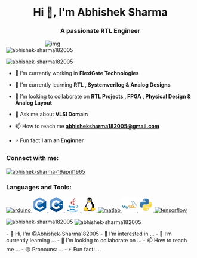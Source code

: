 <h1 align="center">Hi 👋, I'm Abhishek Sharma</h1>
<h3 align="center">A passionate RTL Engineer</h3>
<img align="right" alt="img" width="400" src ="https://github.com/Abhishek-Sharma182005/Abhishek-Sharma182005/assets/170612591/0478ce10-5644-4207-9fa3-1aa571c19307
">
<p align="left"> <img src="https://komarev.com/ghpvc/?username=abhishek-sharma182005&label=Profile%20views&color=0e75b6&style=flat" alt="abhishek-sharma182005" /> </p>

<p align="left"> <a href="https://github.com/ryo-ma/github-profile-trophy"><img src="https://github-profile-trophy.vercel.app/?username=abhishek-sharma182005" alt="abhishek-sharma182005" /></a> </p>

- 🔭 I’m currently working in **FlexiGate Technologies**

- 🌱 I’m currently learning **RTL , Systemverilog & Analog Designs**

- 👯 I’m looking to collaborate on **RTL Projects , FPGA , Physical Design & Analog Layout**

- 💬 Ask me about **VLSI Domain**

- 📫 How to reach me **abhisheksharma182005@gmail.com**

- ⚡ Fun fact **I am an Enginner**

<h3 align="left">Connect with me:</h3>
<p align="left">
<a href="https://linkedin.com/in/abhishek-sharma-19april1965" target="blank"><img align="center" src="https://raw.githubusercontent.com/rahuldkjain/github-profile-readme-generator/master/src/images/icons/Social/linked-in-alt.svg" alt="abhishek-sharma-19april1965" height="30" width="40" /></a>
</p>

<h3 align="left">Languages and Tools:</h3>
<p align="left"> <a href="https://www.arduino.cc/" target="_blank" rel="noreferrer"> <img src="https://cdn.worldvectorlogo.com/logos/arduino-1.svg" alt="arduino" width="40" height="40"/> </a> <a href="https://www.cprogramming.com/" target="_blank" rel="noreferrer"> <img src="https://raw.githubusercontent.com/devicons/devicon/master/icons/c/c-original.svg" alt="c" width="40" height="40"/> </a> <a href="https://www.w3schools.com/cpp/" target="_blank" rel="noreferrer"> <img src="https://raw.githubusercontent.com/devicons/devicon/master/icons/cplusplus/cplusplus-original.svg" alt="cplusplus" width="40" height="40"/> </a> <a href="https://www.java.com" target="_blank" rel="noreferrer"> <img src="https://raw.githubusercontent.com/devicons/devicon/master/icons/java/java-original.svg" alt="java" width="40" height="40"/> </a> <a href="https://www.linux.org/" target="_blank" rel="noreferrer"> <img src="https://raw.githubusercontent.com/devicons/devicon/master/icons/linux/linux-original.svg" alt="linux" width="40" height="40"/> </a> <a href="https://www.mathworks.com/" target="_blank" rel="noreferrer"> <img src="https://upload.wikimedia.org/wikipedia/commons/2/21/Matlab_Logo.png" alt="matlab" width="40" height="40"/> </a> <a href="https://www.mysql.com/" target="_blank" rel="noreferrer"> <img src="https://raw.githubusercontent.com/devicons/devicon/master/icons/mysql/mysql-original-wordmark.svg" alt="mysql" width="40" height="40"/> </a> <a href="https://www.python.org" target="_blank" rel="noreferrer"> <img src="https://raw.githubusercontent.com/devicons/devicon/master/icons/python/python-original.svg" alt="python" width="40" height="40"/> </a> <a href="https://www.tensorflow.org" target="_blank" rel="noreferrer"> <img src="https://www.vectorlogo.zone/logos/tensorflow/tensorflow-icon.svg" alt="tensorflow" width="40" height="40"/> </a> </p>

<p><img align="left" src="https://github-readme-stats.vercel.app/api/top-langs?username=abhishek-sharma182005&show_icons=true&locale=en&layout=compact" alt="abhishek-sharma182005" /></p>

<p>&nbsp;<img align="center" src="https://github-readme-stats.vercel.app/api?username=abhishek-sharma182005&show_icons=true&locale=en" alt="abhishek-sharma182005" /></p>- 👋 Hi, I’m @Abhishek-Sharma182005
- 👀 I’m interested in ...
- 🌱 I’m currently learning ...
- 💞️ I’m looking to collaborate on ...
- 📫 How to reach me ...
- 😄 Pronouns: ...
- ⚡ Fun fact: ...

<!---
Abhishek-Sharma182005/Abhishek-Sharma182005 is a ✨ special ✨ repository because its `README.md` (this file) appears on your GitHub profile.
You can click the Preview link to take a look at your changes.
--->
